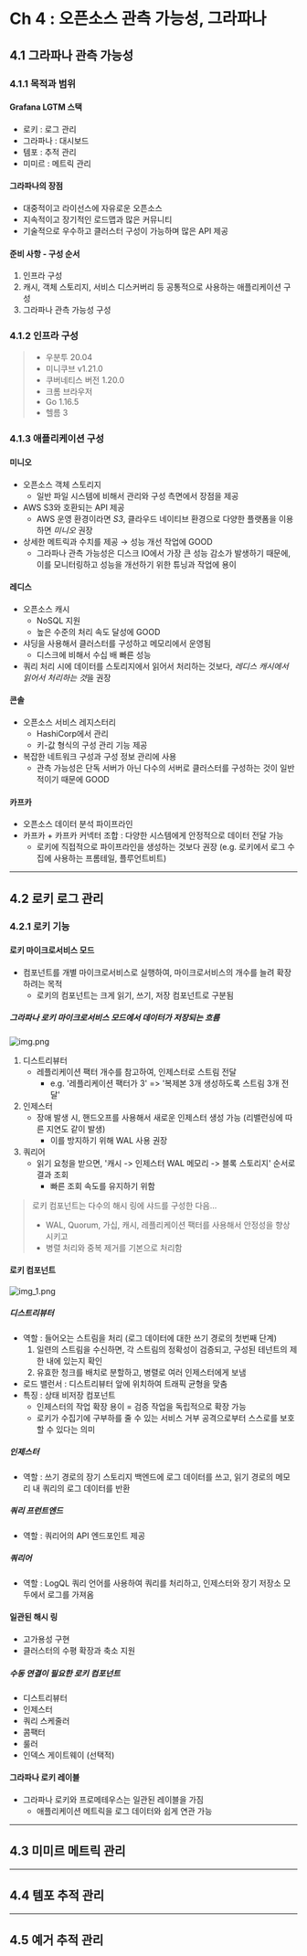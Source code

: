 # Ch 4 : 오픈소스 관측 가능성, 그라파나


## 4.1 그라파나 관측 가능성

### 4.1.1 목적과 범위

#### Grafana LGTM 스택
- 로키 : 로그 관리
- 그라파나 : 대시보드
- 템포 : 추적 관리
- 미미르 : 메트릭 관리

#### 그라파나의 장점
- 대중적이고 라이선스에 자유로운 오픈소스
- 지속적이고 장기적인 로드맵과 많은 커뮤니티
- 기술적으로 우수하고 클러스터 구성이 가능하며 많은 API 제공

#### 준비 사항 - 구성 순서
1. 인프라 구성
2. 캐시, 객체 스토리지, 서비스 디스커버리 등 공통적으로 사용하는 애플리케이션 구성
3. 그라파나 관측 가능성 구성

### 4.1.2 인프라 구성
> - 우분투 20.04
> - 미니쿠브 v1.21.0
> - 쿠버네티스 버전 1.20.0
> - 크롬 브라우저
> - Go 1.16.5
> - 헬름 3


### 4.1.3 애플리케이션 구성

#### 미니오
- 오픈소스 객체 스토리지
  - 일반 파일 시스템에 비해서 관리와 구성 측면에서 장점을 제공
- AWS S3와 호환되는 API 제공
  - AWS 운영 환경이라면 _S3_, 클라우드 네이티브 환경으로 다양한 플랫폼을 이용하면 _미니오_ 권장
- 상세한 메트릭과 수치를 제공 → 성능 개선 작업에 GOOD
  - 그라파나 관측 가능성은 디스크 IO에서 가장 큰 성능 감소가 발생하기 때문에, 이를 모니터링하고 성능을 개선하기 위한 튜닝과 작업에 용이

#### 레디스
- 오픈소스 캐시
  - NoSQL 지원
  - 높은 수준의 처리 속도 달성에 GOOD
- 샤딩을 사용해서 클러스터를 구성하고 메모리에서 운영됨
  - 디스크에 비해서 수십 배 빠른 성능
- 쿼리 처리 시에 데이터를 스토리지에서 읽어서 처리하는 것보다, *레디스 캐시에서 읽어서 처리하는 것*을 권장

#### 콘솔
- 오픈소스 서비스 레지스터리
  - HashiCorp에서 관리
  - 키-값 형식의 구성 관리 기능 제공
- 복잡한 네트워크 구성과 구성 정보 관리에 사용
  - 관측 가능성은 단독 서버가 아닌 다수의 서버로 클러스터를 구성하는 것이 일반적이기 때문에 GOOD

#### 카프카
- 오픈소스 데이터 분석 파이프라인
- 카프카 + 카프카 커넥터 조합 : 다양한 시스템에게 안정적으로 데이터 전달 가능
  - 로키에 직접적으로 파이프라인을 생성하는 것보다 권장 (e.g. 로키에서 로그 수집에 사용하는 프롬테일, 플루언트비트)

---


## 4.2 로키 로그 관리

### 4.2.1 로키 기능

#### 로키 마이크로서비스 모드
- 컴포넌트를 개별 마이크로서비스로 실행하여, 마이크로서비스의 개수를 늘려 확장하려는 목적
  - 로키의 컴포넌트는 크게 읽기, 쓰기, 저장 컴포넌트로 구분됨

##### 그라파나 로키 마이크로서비스 모드에서 데이터가 저장되는 흐름
![img.png](img.png)

1. 디스트리뷰터 
   - 레플리케이션 팩터 개수를 참고하여, 인제스터로 스트림 전달
     - e.g. '레플리케이션 팩터가 3' => '복제본 3개 생성하도록 스트림 3개 전달'
2. 인제스터
   - 장애 발생 시, 핸드오프를 사용해서 새로운 인제스터 생성 가능 (리밸런싱에 따른 지연도 같이 발생)
     - 이를 방지하기 위해 WAL 사용 권장
3. 쿼리어
   - 읽기 요청을 받으면, '캐시 -> 인제스터 WAL 메모리 -> 블록 스토리지' 순서로 결과 조회
     - 빠른 조회 속도를 유지하기 위함

> 로키 컴포넌트는 다수의 해시 링에 샤드를 구성한 다음...
> - WAL, Quorum, 가십, 캐시, 레플리케이션 팩터를 사용해서 안정성을 향상시키고
> - 병렬 처리와 중복 제거를 기본으로 처리함


#### 로키 컴포넌트
![img_1.png](img_1.png)

##### 디스트리뷰터
- 역할 : 들어오는 스트림을 처리 (로그 데이터에 대한 쓰기 경로의 첫번째 단계)
  1. 일련의 스트림을 수신하면, 각 스트림의 정확성이 검증되고, 구성된 테넌트의 제한 내에 있는지 확인
  2. 유효한 청크를 배치로 분할하고, 병렬로 여러 인제스터에게 보냄
- 로드 밸런서 : 디스트리뷰터 앞에 위치하여 트래픽 균형을 맞춤
- 특징 : 상태 비저장 컴포넌트
  - 인제스터의 작업 확장 용이 = 검증 작업을 독립적으로 확장 가능
  - 로키가 수집기에 구부하를 줄 수 있는 서비스 거부 공격으로부터 스스로를 보호할 수 있다는 의미

##### 인제스터
- 역할 : 쓰기 경로의 장기 스토리지 백엔드에 로그 데이터를 쓰고, 읽기 경로의 메모리 내 쿼리의 로그 데이터를 반환

##### 쿼리 프런트엔드
- 역할 : 쿼리어의 API 엔드포인트 제공

##### 쿼리어
- 역할 : LogQL 쿼리 언어를 사용하여 쿼리를 처리하고, 인제스터와 장기 저장소 모두에서 로그를 가져옴


#### 일관된 해시 링
- 고가용성 구현
- 클러스터의 수평 확장과 축소 지원

##### 수동 연결이 필요한 로키 컴포넌트
- 디스트리뷰터
- 인제스터
- 쿼리 스케줄러
- 콤팩터
- 룰러
- 인덱스 게이트웨이 (선택적)


#### 그라파나 로키 레이블
- 그라파나 로키와 프로메테우스는 일관된 레이블을 가짐
  - 애플리케이션 메트릭을 로그 데이터와 쉽게 연관 가능

---


## 4.3 미미르 메트릭 관리


---


## 4.4 템포 추적 관리


---


## 4.5 예거 추적 관리